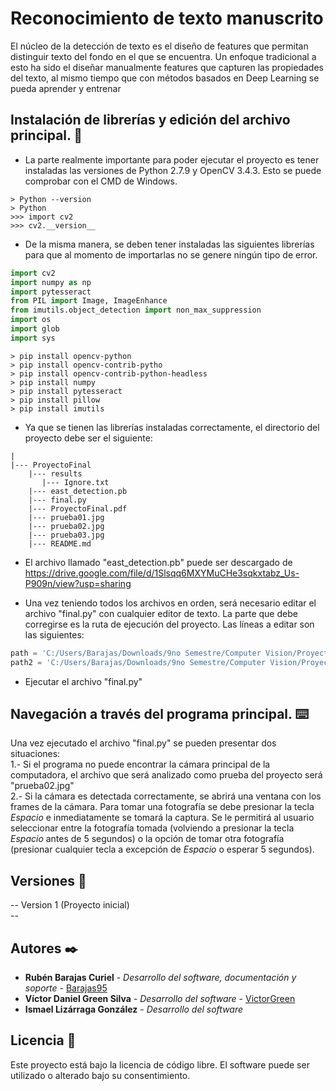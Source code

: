 # Reconocimiento de texto manuscrito
El núcleo de la detección de texto es el diseño de features que permitan distinguir texto del fondo en el que se encuentra. Un enfoque tradicional a esto ha sido el diseñar manualmente features que capturen las propiedades del texto, al mismo tiempo que con métodos basados en Deep Learning se pueda aprender y entrenar
## Instalación de librerías y edición del archivo principal. 🔧
* La parte realmente importante para poder ejecutar el proyecto es tener instaladas las versiones de Python 2.7.9 y OpenCV 3.4.3. Esto se puede comprobar con el CMD de Windows.<br>
```Consola
> Python --version
> Python
>>> import cv2
>>> cv2.__version__
```
* De la misma manera, se deben tener instaladas las siguientes librerías para que al momento de importarlas no se genere ningún tipo de error.<br>
```Python
import cv2
import numpy as np
import pytesseract
from PIL import Image, ImageEnhance
from imutils.object_detection import non_max_suppression
import os
import glob
import sys
```
```Consola
> pip install opencv-python
> pip install opencv-contrib-pytho
> pip install opencv-contrib-python-headless
> pip install numpy
> pip install pytesseract
> pip install pillow
> pip install imutils
```

* Ya que se tienen las librerías instaladas correctamente, el directorio del proyecto debe ser el siguiente: <br>
```Consola
|
|--- ProyectoFinal
    |--- results
       |--- Ignore.txt
    |--- east_detection.pb
    |--- final.py
    |--- ProyectoFinal.pdf
    |--- prueba01.jpg
    |--- prueba02.jpg
    |--- prueba03.jpg
    |--- README.md
```
* El archivo llamado "east_detection.pb" puede ser descargado de https://drive.google.com/file/d/1Slsqq6MXYMuCHe3sqkxtabz_Us-P909n/view?usp=sharing <br>

* Una vez teniendo todos los archivos en orden, será necesario editar el archivo "final.py" con cualquier editor de texto. La parte que debe corregirse es la ruta de ejecución del proyecto. Las líneas a editar son las siguientes: <br>
```Python
path = 'C:/Users/Barajas/Downloads/9no Semestre/Computer Vision/ProyectoFinal/results/' #Localización del directorio "results"
path2 = 'C:/Users/Barajas/Downloads/9no Semestre/Computer Vision/ProyectoFinal' #Localizacion del directorio del proyecto
```
* Ejecutar el archivo "final.py" <br>

## Navegación a través del programa principal. ⌨️
Una vez ejecutado el archivo "final.py" se pueden presentar dos situaciones: <br>
1.- Si el programa no puede encontrar la cámara principal de la computadora, el archivo que será analizado como prueba del proyecto será "prueba02.jpg" <br>
2.- Si la cámara es detectada correctamente, se abrirá una ventana con los frames de la cámara. Para tomar una fotografía se debe presionar la tecla _Espacio_ e inmediatamente se tomará la captura. Se le permitirá al usuario seleccionar entre la fotografía tomada (volviendo a presionar la tecla _Espacio_ antes de 5 segundos) o la opción de tomar otra fotografía (presionar cualquier tecla a excepción de _Espacio_ o esperar 5 segundos). <br>

## Versiones 📌
-- Version 1 (Proyecto inicial) <br>
-- <br>

## Autores ✒️
* **Rubén Barajas Curiel** - *Desarrollo del software, documentación y soporte* - [Barajas95](https://github.com/Barajas95)
* **Víctor Daniel Green Silva** - *Desarrollo del software* - [VictorGreen](https://github.com/VictorGreen)
* **Ismael Lizárraga González** - *Desarrollo del software*

## Licencia 📄
Este proyecto está bajo la licencia de código libre. El software puede ser utilizado o alterado bajo su consentimiento.

